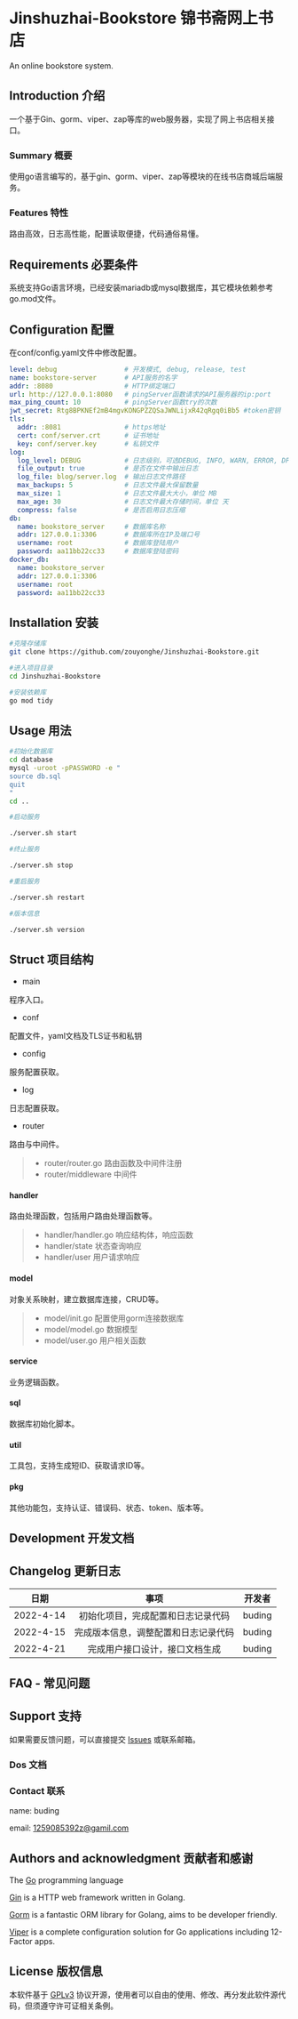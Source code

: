 # Jinshuzhai-Bookstore 锦书斋网上书店

An online bookstore system.

## Introduction 介绍

一个基于Gin、gorm、viper、zap等库的web服务器，实现了网上书店相关接口。

### Summary 概要

使用go语言编写的，基于gin、gorm、viper、zap等模块的在线书店商城后端服务。

### Features 特性

路由高效，日志高性能，配置读取便捷，代码通俗易懂。

## Requirements 必要条件

系统支持Go语言环境，已经安装mariadb或mysql数据库，其它模块依赖参考go.mod文件。

## Configuration 配置

在conf/config.yaml文件中修改配置。

```yaml
level: debug                 # 开发模式, debug, release, test
name: bookstore-server       # API服务的名字
addr: :8080                  # HTTP绑定端口
url: http://127.0.0.1:8080   # pingServer函数请求的API服务器的ip:port
max_ping_count: 10           # pingServer函数try的次数
jwt_secret: Rtg8BPKNEf2mB4mgvKONGPZZQSaJWNLijxR42qRgq0iBb5 #token密钥
tls:
  addr: :8081                # https地址
  cert: conf/server.crt      # 证书地址
  key: conf/server.key       # 私钥文件
log:
  log_level: DEBUG           # 日志级别，可选DEBUG, INFO, WARN, ERROR, DPANIC, PANIC, FATAL
  file_output: true          # 是否在文件中输出日志
  log_file: blog/server.log  # 输出日志文件路径
  max_backups: 5             # 日志文件最大保留数量
  max_size: 1                # 日志文件最大大小，单位 MB
  max_age: 30                # 日志文件最大存储时间，单位 天
  compress: false            # 是否启用日志压缩
db:
  name: bookstore_server     # 数据库名称
  addr: 127.0.0.1:3306       # 数据库所在IP及端口号
  username: root             # 数据库登陆用户
  password: aa11bb22cc33     # 数据库登陆密码
docker_db:
  name: bookstore_server
  addr: 127.0.0.1:3306
  username: root
  password: aa11bb22cc33
```

## Installation 安装

```bash
#克隆存储库
git clone https://github.com/zouyonghe/Jinshuzhai-Bookstore.git

#进入项目目录
cd Jinshuzhai-Bookstore

#安装依赖库
go mod tidy
```

## Usage 用法

```bash
#初始化数据库
cd database
mysql -uroot -pPASSWORD -e "
source db.sql
quit
"
cd ..

#启动服务

./server.sh start

#终止服务

./server.sh stop

#重启服务

./server.sh restart

#版本信息

./server.sh version
```

## Struct 项目结构

* main

程序入口。

* conf

配置文件，yaml文档及TLS证书和私钥

* config

服务配置获取。

* log

日志配置获取。

* router

路由与中间件。

> - router/router.go 路由函数及中间件注册
> - router/middleware 中间件

#### handler

路由处理函数，包括用户路由处理函数等。

> - handler/handler.go 响应结构体，响应函数
> - handler/state 状态查询响应
> - handler/user 用户请求响应

#### model

对象关系映射，建立数据库连接，CRUD等。

> - model/init.go 配置使用gorm连接数据库
> - model/model.go 数据模型
> - model/user.go 用户相关函数

#### service

业务逻辑函数。

#### sql

数据库初始化脚本。

#### util

工具包，支持生成短ID、获取请求ID等。

#### pkg

其他功能包，支持认证、错误码、状态、token、版本等。

## Development 开发文档

## Changelog 更新日志

| 日期        | 事项                 | 开发者    |
|:---------:|:------------------:|:------:|
| 2022-4-14 | 初始化项目，完成配置和日志记录代码  | buding |
| 2022-4-15 | 完成版本信息，调整配置和日志记录代码 | buding |
| 2022-4-21 | 完成用户接口设计，接口文档生成    | buding |

## FAQ - 常见问题

## Support 支持

如果需要反馈问题，可以直接提交 [Issues](https://github.com/zouyonghe/Jinshuzhai-Bookstore/issues) 或联系邮箱。

### Dos 文档

### Contact 联系

name: buding

email: 1259085392z@gamil.com

## Authors and acknowledgment 贡献者和感谢

The [Go](https://github.com/golang/go) programming language

[Gin](https://github.com/gin-gonic/gin) is a HTTP web framework written in Golang. 

[Gorm](https://github.com/go-gorm/gorm) is a fantastic ORM library for Golang, aims to be developer friendly.

[Viper](https://github.com/spf13/viper) is a complete configuration solution for Go applications including 12-Factor apps.

## License 版权信息

本软件基于 [GPLv3](https://github.com/zouyonghe/Jinshuzhai-Bookstore/blob/main/LICENSE) 协议开源，使用者可以自由的使用、修改、再分发此软件源代码，但须遵守许可证相关条例。
